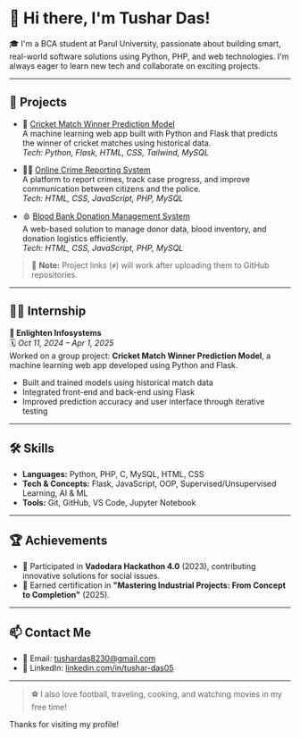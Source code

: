 # 👋 Hi there, I'm Tushar Das!

🎓 I'm a BCA student at Parul University, passionate about building smart, real-world software solutions using Python, PHP, and web technologies. I'm always eager to learn new tech and collaborate on exciting projects.

---

## 🚀 Projects

- 🧠 [Cricket Match Winner Prediction Model](#)  
  A machine learning web app built with Python and Flask that predicts the winner of cricket matches using historical data.  
  _Tech: Python, Flask, HTML, CSS, Tailwind, MySQL_

- 🕵️‍♂️ [Online Crime Reporting System](#)  
  A platform to report crimes, track case progress, and improve communication between citizens and the police.  
  _Tech: HTML, CSS, JavaScript, PHP, MySQL_

- 🩸 [Blood Bank Donation Management System](#)  
  A web-based solution to manage donor data, blood inventory, and donation logistics efficiently.  
  _Tech: HTML, CSS, JavaScript, PHP, MySQL_

> 🔗 **Note:** Project links (`#`) will work after uploading them to GitHub repositories.

---

## 🧑‍💼 Internship

**🔹 Enlighten Infosystems**  
🗓️ _Oct 11, 2024 – Apr 1, 2025_  
Worked on a group project: **Cricket Match Winner Prediction Model**, a machine learning web app developed using Python and Flask.  
- Built and trained models using historical match data  
- Integrated front-end and back-end using Flask  
- Improved prediction accuracy and user interface through iterative testing

---

## 🛠️ Skills

- **Languages:** Python, PHP, C, MySQL, HTML, CSS  
- **Tech & Concepts:** Flask, JavaScript, OOP, Supervised/Unsupervised Learning, AI & ML  
- **Tools:** Git, GitHub, VS Code, Jupyter Notebook

---

## 🏆 Achievements

- 🏅 Participated in **Vadodara Hackathon 4.0** (2023), contributing innovative solutions for social issues.
- 📜 Earned certification in **"Mastering Industrial Projects: From Concept to Completion"** (2025).

---

## 📫 Contact Me

- 📧 Email: tushardas8230@gmail.com  
- 💼 LinkedIn: [linkedin.com/in/tushar-das05](https://linkedin.com/in/tushar-das05)

---

> ⚽ I also love football, traveling, cooking, and watching movies in my free time!

Thanks for visiting my profile!

